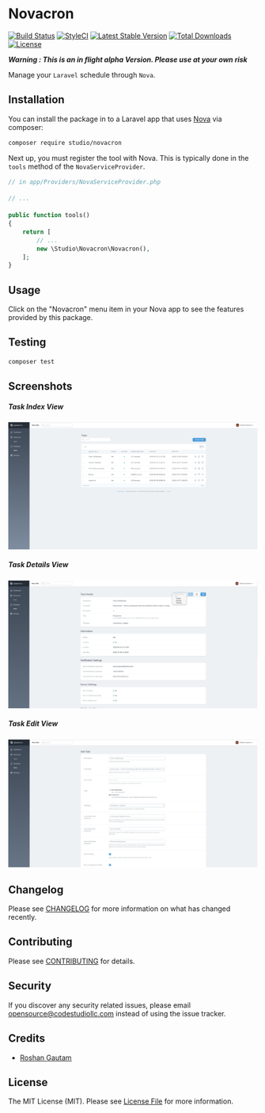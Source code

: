 # Novacron

[![Build Status](https://travis-ci.org/codestudiohq/novacron.svg?branch=master)](https://travis-ci.org/codestudiohq/novacron) [![StyleCI](https://styleci.io/repos/151958371/shield?branch=master)](https://styleci.io/repos/99050894) [![Latest Stable Version](https://poser.pugx.org/studio/novacron/v/stable)](https://packagist.org/packages/studio/novacron) [![Total Downloads](https://poser.pugx.org/studio/novacron/downloads)](https://packagist.org/packages/studio/novacron) [![License](https://poser.pugx.org/studio/novacron/license)](https://packagist.org/packages/studio/novacron)

***Warning : This is an in flight alpha Version. Please use at your own risk***

Manage your `Laravel` schedule through `Nova`.

## Installation

You can install the package in to a Laravel app that uses [Nova](https://nova.laravel.com) via composer:

```bash
composer require studio/novacron
```

Next up, you must register the tool with Nova. This is typically done in the `tools` method of the `NovaServiceProvider`.

```php
// in app/Providers/NovaServiceProvider.php

// ...

public function tools()
{
    return [
        // ...
        new \Studio\Novacron\Novacron(),
    ];
}
```

## Usage

Click on the "Novacron" menu item in your Nova app to see the features provided by this package.

## Testing

``` bash
composer test
```
## Screenshots

##### Task Index View

![](resources/img/screenshots/index.png)

##### Task Details View

![](resources/img/screenshots/details-view.png)

##### Task Edit View

![](resources/img/screenshots/edit-view.png)

## Changelog

Please see [CHANGELOG](Changelog.md) for more information on what has changed recently.

## Contributing

Please see [CONTRIBUTING](Contributing.md) for details.

## Security

If you discover any security related issues, please email opensource@codestudiollc.com instead of using the issue tracker.


## Credits

- [Roshan Gautam](https://github.com/roshangautam)

## License

The MIT License (MIT). Please see [License File](License.md) for more information.
